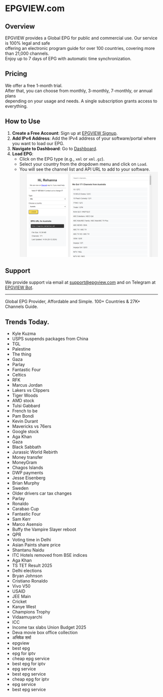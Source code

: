 # EPGVIEW.com



## Overview
EPGVIEW provides a Global EPG for public and commercial use. Our service is 100% legal and safe\
offering an electronic program guide for over 100 countries, covering more than 21,000 channels.\
Enjoy up to 7 days of EPG with automatic time synchronization.

## Pricing
We offer a free 1-month trial. \
After that, you can choose from monthly, 3-monthly, 7-monthly, or annual plans \
depending on your usage and needs. A single subscription grants access to everything.

## How to Use
1. **Create a Free Account**: Sign up at [EPGVIEW Signup](https://epgview.com/signup.php).
2. **Add IPv4 Address**: Add the IPv4 address of your software/portal where you want to load our EPG.
3. **Navigate to Dashboard**: Go to [Dashboard](https://epgview.com/dashboard.php).
4. **Load EPG**:
   - Click on the EPG type (e.g., `xml` or `xml.gz`).
   - Select your country from the dropdown menu and click on `Load`.
   - You will see the channel list and API URL to add to your software.
![EPGVIEW](img/dashboard.png)
## Support
We provide support via email at [support@epgview.com](mailto:support@epgview.com) and on Telegram at [EPGVIEW Bot](https://t.me/epgview_bot).

---

Global EPG Provider, Affordable and Simple. 100+ Countries & 27K+ Channels Guide.

## Trends Today.

- Kyle Kuzma
- USPS suspends packages from China
- TGL
- Palestine
- The thing
- Gaza
- Parlay
- Fantastic Four
- Celtics
- RFK
- Marcus Jordan
- Lakers vs Clippers
- Tiger Woods
- AMD stock
- Tulsi Gabbard
- French to be
- Pam Bondi
- Kevin Durant
- Mavericks vs 76ers
- Google stock
- Aga Khan
- Gaza
- Black Sabbath
- Jurassic World Rebirth
- Money transfer
- MoneyGram
- Chagos Islands
- DWP payments
- Jesse Eisenberg
- Brian Murphy
- Sweden
- Older drivers car tax changes
- Parlay
- Ronaldo
- Carabao Cup
- Fantastic Four
- Sam Kerr
- Marco Asensio
- Buffy the Vampire Slayer reboot
- QPR
- Voting time in Delhi
- Asian Paints share price
- Shantanu Naidu
- ITC Hotels removed from BSE indices
- Aga Khan
- TS TET Result 2025
- Delhi elections
- Bryan Johnson
- Cristiano Ronaldo
- Vivo V50
- USAID
- JEE Main
- Cricket
- Kanye West
- Champions Trophy
- Vidaamuyarchi
- ICC
- Income tax slabs Union Budget 2025
- Deva movie box office collection
- अभिषेक शर्मा
- epgview
- best epg
- epg for iptv
- cheap epg service
- best epg for iptv
- epg service
- best epg service
- cheap epg for iptv
- epg service
- best epg service
